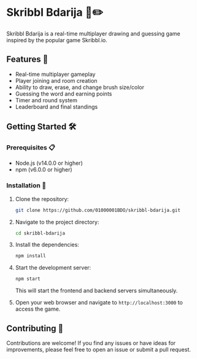 # Skribbl Bdarija 🎨✏️

Skribbl Bdarija is a real-time multiplayer drawing and guessing game inspired by the popular game Skribbl.io. 

## Features 🚀

- Real-time multiplayer gameplay
- Player joining and room creation
- Ability to draw, erase, and change brush size/color
- Guessing the word and earning points
- Timer and round system
- Leaderboard and final standings

## Getting Started 🛠️

### Prerequisites 📋

- Node.js (v14.0.0 or higher)
- npm (v6.0.0 or higher)

### Installation 🔧

1. Clone the repository:

   ```bash
   git clone https://github.com/01000001BDO/skribbl-bdarija.git
   ```

2. Navigate to the project directory:

   ```bash
   cd skribbl-bdarija
   ```

3. Install the dependencies:

   ```bash
   npm install
   ```

4. Start the development server:

   ```bash
   npm start
   ```

   This will start the frontend and backend servers simultaneously.

5. Open your web browser and navigate to `http://localhost:3000` to access the game.

## Contributing 🤝

Contributions are welcome! If you find any issues or have ideas for improvements, please feel free to open an issue or submit a pull request.
